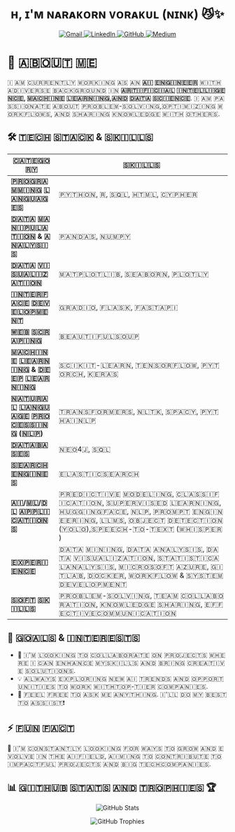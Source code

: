 <h1 align="center">ʜ, ɪ'ᴍ ɴᴀʀᴀᴋᴏʀɴ ᴠᴏʀᴀᴋᴜʟ (ɴɪɴᴋ) 😼✨</h1>

<p align="center">
  <a href="mailto:narakornv8@gmail.com">
    <img src="https://img.shields.io/badge/Email-D14836?style=for-the-badge&logo=gmail&logoColor=white" alt="Gmail">
  </a>
  <a href="https://www.linkedin.com/in/nxxk23/">
    <img src="https://img.shields.io/badge/LinkedIn-0A66C2?style=for-the-badge&logo=linkedin&logoColor=white" alt="LinkedIn">
  </a>
  <a href="https://github.com/nxxk23">
    <img src="https://img.shields.io/badge/GitHub-181717?style=for-the-badge&logo=github&logoColor=white" alt="GitHub">
  </a>
  <a href="https://medium.com/@nxxk23">
    <img src="https://img.shields.io/badge/Medium-000000?style=for-the-badge&logo=medium&logoColor=white" alt="Medium">
  </a>
</p>

# 💭 ​🇦​​🇧​​🇴​​🇺​​🇹​ ​🇲​​🇪​  
​🇮​ ​🇦​​🇲​ ​🇨​​🇺​​🇷​​🇷​​🇪​​🇳​​🇹​​🇱​​🇾​ ​🇼​​🇴​​🇷​​🇰​​🇮​​🇳​​🇬​ ​🇦​​🇸​ ​🇦​​🇳​ **​🇦​​🇮​ ​🇪​​🇳​​🇬​​🇮​​🇳​​🇪​​🇪​​🇷​** ​🇼​​🇮​​🇹​​🇭​ ​🇦​ ​🇩​​🇮​​🇻​​🇪​​🇷​​🇸​​🇪​ ​🇧​​🇦​​🇨​​🇰​​🇬​​🇷​​🇴​​🇺​​🇳​​🇩​ ​🇮​​🇳​ **​🇦​​🇷​​🇹​​🇮​​🇫​​🇮​​🇨​​🇮​​🇦​​🇱​ ​🇮​​🇳​​🇹​​🇪​​🇱​​🇱​​🇮​​🇬​​🇪​​🇳​​🇨​​🇪​, ​🇲​​🇦​​🇨​​🇭​​🇮​​🇳​​🇪​ ​🇱​​🇪​​🇦​​🇷​​🇳​​🇮​​🇳​​🇬​, ​🇦​​🇳​​🇩​ ​🇩​​🇦​​🇹​​🇦​ ​🇸​​🇨​​🇮​​🇪​​🇳​​🇨​​🇪​**. 
​🇮​ ​🇦​​🇲​ ​🇵​​🇦​​🇸​​🇸​​🇮​​🇴​​🇳​​🇦​​🇹​​🇪​ ​🇦​​🇧​​🇴​​🇺​​🇹​ ​🇵​​🇷​​🇴​​🇧​​🇱​​🇪​​🇲​-​🇸​​🇴​​🇱​​🇻​​🇮​​🇳​​🇬​, ​🇴​​🇵​​🇹​​🇮​​🇲​​🇮​​🇿​​🇮​​🇳​​🇬​ ​🇼​​🇴​​🇷​​🇰​​🇫​​🇱​​🇴​​🇼​​🇸​, ​🇦​​🇳​​🇩​ ​🇸​​🇭​​🇦​​🇷​​🇮​​🇳​​🇬​ ​🇰​​🇳​​🇴​​🇼​​🇱​​🇪​​🇩​​🇬​​🇪​ ​🇼​​🇮​​🇹​​🇭​ ​🇴​​🇹​​🇭​​🇪​​🇷​​🇸​.  

## 🛠️ ​🇹​​🇪​​🇨​​🇭​ ​🇸​​🇹​​🇦​​🇨​​🇰​ & ​🇸​​🇰​​🇮​​🇱​​🇱​​🇸​

| **​🇨​​🇦​​🇹​​🇪​​🇬​​🇴​​🇷​​🇾​** | **​🇸​​🇰​​🇮​​🇱​​🇱​​🇸​** |
|-------------|----------------|
| **​🇵​​🇷​​🇴​​🇬​​🇷​​🇦​​🇲​​🇲​​🇮​​🇳​​🇬​ ​🇱​​🇦​​🇳​​🇬​​🇺​​🇦​​🇬​​🇪​​🇸​** | ​🇵​​🇾​​🇹​​🇭​​🇴​​🇳​, ​🇷​, ​🇸​​🇶​​🇱​, ​🇭​​🇹​​🇲​​🇱​, ​🇨​​🇾​​🇵​​🇭​​🇪​​🇷​ |
| **​🇩​​🇦​​🇹​​🇦​ ​🇲​​🇦​​🇳​​🇮​​🇵​​🇺​​🇱​​🇦​​🇹​​🇮​​🇴​​🇳​ & ​🇦​​🇳​​🇦​​🇱​​🇾​​🇸​​🇮​​🇸​** | ​🇵​​🇦​​🇳​​🇩​​🇦​​🇸​, ​🇳​​🇺​​🇲​​🇵​​🇾​ |
| **​🇩​​🇦​​🇹​​🇦​ ​🇻​​🇮​​🇸​​🇺​​🇦​​🇱​​🇮​​🇿​​🇦​​🇹​​🇮​​🇴​​🇳​** | ​🇲​​🇦​​🇹​​🇵​​🇱​​🇴​​🇹​​🇱​​🇮​​🇧​, ​🇸​​🇪​​🇦​​🇧​​🇴​​🇷​​🇳​, ​🇵​​🇱​​🇴​​🇹​​🇱​​🇾​ |
| **​🇮​​🇳​​🇹​​🇪​​🇷​​🇫​​🇦​​🇨​​🇪​ ​🇩​​🇪​​🇻​​🇪​​🇱​​🇴​​🇵​​🇲​​🇪​​🇳​​🇹​** | ​🇬​​🇷​​🇦​​🇩​​🇮​​🇴​, ​🇫​​🇱​​🇦​​🇸​​🇰​, ​🇫​​🇦​​🇸​​🇹​​🇦​​🇵​​🇮​ |
| **​🇼​​🇪​​🇧​ ​🇸​​🇨​​🇷​​🇦​​🇵​​🇮​​🇳​​🇬​** | ​🇧​​🇪​​🇦​​🇺​​🇹​​🇮​​🇫​​🇺​​🇱​​🇸​​🇴​​🇺​​🇵​ |
| **​🇲​​🇦​​🇨​​🇭​​🇮​​🇳​​🇪​ ​🇱​​🇪​​🇦​​🇷​​🇳​​🇮​​🇳​​🇬​ & ​🇩​​🇪​​🇪​​🇵​ ​🇱​​🇪​​🇦​​🇷​​🇳​​🇮​​🇳​​🇬​** | ​🇸​​🇨​​🇮​​🇰​​🇮​​🇹​-​🇱​​🇪​​🇦​​🇷​​🇳​, ​🇹​​🇪​​🇳​​🇸​​🇴​​🇷​​🇫​​🇱​​🇴​​🇼​, ​🇵​​🇾​​🇹​​🇴​​🇷​​🇨​​🇭​, ​🇰​​🇪​​🇷​​🇦​​🇸​ |
| **​🇳​​🇦​​🇹​​🇺​​🇷​​🇦​​🇱​ ​🇱​​🇦​​🇳​​🇬​​🇺​​🇦​​🇬​​🇪​ ​🇵​​🇷​​🇴​​🇨​​🇪​​🇸​​🇸​​🇮​​🇳​​🇬​ (​🇳​​🇱​​🇵​)** | ​🇹​​🇷​​🇦​​🇳​​🇸​​🇫​​🇴​​🇷​​🇲​​🇪​​🇷​​🇸​, ​🇳​​🇱​​🇹​​🇰​, ​🇸​​🇵​​🇦​​🇨​​🇾​, ​🇵​​🇾​​🇹​​🇭​​🇦​​🇮​​🇳​​🇱​​🇵​ |
| **​🇩​​🇦​​🇹​​🇦​​🇧​​🇦​​🇸​​🇪​​🇸​** | ​🇳​​🇪​​🇴​4️​🇯​, ​🇸​​🇶​​🇱​ |
| **​🇸​​🇪​​🇦​​🇷​​🇨​​🇭​ ​🇪​​🇳​​🇬​​🇮​​🇳​​🇪​​🇸​** | ​🇪​​🇱​​🇦​​🇸​​🇹​​🇮​​🇨​​🇸​​🇪​​🇦​​🇷​​🇨​​🇭​ |
| **​🇦​​🇮​/​🇲​​🇱​/​🇩​​🇱​ ​🇦​​🇵​​🇵​​🇱​​🇮​​🇨​​🇦​​🇹​​🇮​​🇴​​🇳​​🇸​** | ​🇵​​🇷​​🇪​​🇩​​🇮​​🇨​​🇹​​🇮​​🇻​​🇪​ ​🇲​​🇴​​🇩​​🇪​​🇱​​🇮​​🇳​​🇬​, ​🇨​​🇱​​🇦​​🇸​​🇸​​🇮​​🇫​​🇮​​🇨​​🇦​​🇹​​🇮​​🇴​​🇳​, ​🇸​​🇺​​🇵​​🇪​​🇷​​🇻​​🇮​​🇸​​🇪​​🇩​ ​🇱​​🇪​​🇦​​🇷​​🇳​​🇮​​🇳​​🇬​, ​🇭​​🇺​​🇬​​🇬​​🇮​​🇳​​🇬​ ​🇫​​🇦​​🇨​​🇪​, ​🇳​​🇱​​🇵​, ​🇵​​🇷​​🇴​​🇲​​🇵​​🇹​ ​🇪​​🇳​​🇬​​🇮​​🇳​​🇪​​🇪​​🇷​​🇮​​🇳​​🇬​, ​🇱​​🇱​​🇲​​🇸​, ​🇴​​🇧​​🇯​​🇪​​🇨​​🇹​ ​🇩​​🇪​​🇹​​🇪​​🇨​​🇹​​🇮​​🇴​​🇳​ (​🇾​​🇴​​🇱​​🇴​), ​🇸​​🇵​​🇪​​🇪​​🇨​​🇭​-​🇹​​🇴​-​🇹​​🇪​​🇽​​🇹​ (​🇼​​🇭​​🇮​​🇸​​🇵​​🇪​​🇷​) |
| **​🇪​​🇽​​🇵​​🇪​​🇷​​🇮​​🇪​​🇳​​🇨​​🇪​** | ​🇩​​🇦​​🇹​​🇦​ ​🇲​​🇮​​🇳​​🇮​​🇳​​🇬​, ​🇩​​🇦​​🇹​​🇦​ ​🇦​​🇳​​🇦​​🇱​​🇾​​🇸​​🇮​​🇸​, ​🇩​​🇦​​🇹​​🇦​ ​🇻​​🇮​​🇸​​🇺​​🇦​​🇱​​🇮​​🇿​​🇦​​🇹​​🇮​​🇴​​🇳​, ​🇸​​🇹​​🇦​​🇹​​🇮​​🇸​​🇹​​🇮​​🇨​​🇦​​🇱​ ​🇦​​🇳​​🇦​​🇱​​🇾​​🇸​​🇮​​🇸​, ​🇲​​🇮​​🇨​​🇷​​🇴​​🇸​​🇴​​🇫​​🇹​ ​🇦​​🇿​​🇺​​🇷​​🇪​, ​🇬​​🇮​​🇹​​🇱​​🇦​​🇧​, ​🇩​​🇴​​🇨​​🇰​​🇪​​🇷​, ​🇼​​🇴​​🇷​​🇰​​🇫​​🇱​​🇴​​🇼​ & ​🇸​​🇾​​🇸​​🇹​​🇪​​🇲​ ​🇩​​🇪​​🇻​​🇪​​🇱​​🇴​​🇵​​🇲​​🇪​​🇳​​🇹​ |
| **​🇸​​🇴​​🇫​​🇹​ ​🇸​​🇰​​🇮​​🇱​​🇱​​🇸​** | ​🇵​​🇷​​🇴​​🇧​​🇱​​🇪​​🇲​-​🇸​​🇴​​🇱​​🇻​​🇮​​🇳​​🇬​, ​🇹​​🇪​​🇦​​🇲​ ​🇨​​🇴​​🇱​​🇱​​🇦​​🇧​​🇴​​🇷​​🇦​​🇹​​🇮​​🇴​​🇳​, ​🇰​​🇳​​🇴​​🇼​​🇱​​🇪​​🇩​​🇬​​🇪​ ​🇸​​🇭​​🇦​​🇷​​🇮​​🇳​​🇬​, ​🇪​​🇫​​🇫​​🇪​​🇨​​🇹​​🇮​​🇻​​🇪​ ​🇨​​🇴​​🇲​​🇲​​🇺​​🇳​​🇮​​🇨​​🇦​​🇹​​🇮​​🇴​​🇳​ |


## 🚀 ​🇬​​🇴​​🇦​​🇱​​🇸​ & ​🇮​​🇳​​🇹​​🇪​​🇷​​🇪​​🇸​​🇹​​🇸​
- 👯 ​🇮​'​🇲​ ​🇱​​🇴​​🇴​​🇰​​🇮​​🇳​​🇬​ ​🇹​​🇴​ ​🇨​​🇴​​🇱​​🇱​​🇦​​🇧​​🇴​​🇷​​🇦​​🇹​​🇪​ ​🇴​​🇳​ ​🇵​​🇷​​🇴​​🇯​​🇪​​🇨​​🇹​​🇸​ ​🇼​​🇭​​🇪​​🇷​​🇪​ ​🇮​ ​🇨​​🇦​​🇳​ ​🇪​​🇳​​🇭​​🇦​​🇳​​🇨​​🇪​ ​🇲​​🇾​ ​🇸​​🇰​​🇮​​🇱​​🇱​​🇸​ ​🇦​​🇳​​🇩​ ​🇧​​🇷​​🇮​​🇳​​🇬​ ​🇨​​🇷​​🇪​​🇦​​🇹​​🇮​​🇻​​🇪​ ​🇸​​🇴​​🇱​​🇺​​🇹​​🇮​​🇴​​🇳​​🇸​.  
- 💡 ​🇦​​🇱​​🇼​​🇦​​🇾​​🇸​ ​🇪​​🇽​​🇵​​🇱​​🇴​​🇷​​🇮​​🇳​​🇬​ ​🇳​​🇪​​🇼​ ​🇦​​🇮​ ​🇹​​🇷​​🇪​​🇳​​🇩​​🇸​ ​🇦​​🇳​​🇩​ ​🇴​​🇵​​🇵​​🇴​​🇷​​🇹​​🇺​​🇳​​🇮​​🇹​​🇮​​🇪​​🇸​ ​🇹​​🇴​ ​🇼​​🇴​​🇷​​🇰​ ​🇼​​🇮​​🇹​​🇭​ ​🇹​​🇴​​🇵​-​🇹​​🇮​​🇪​​🇷​ ​🇨​​🇴​​🇲​​🇵​​🇦​​🇳​​🇮​​🇪​​🇸​.  
- 💬 ​🇫​​🇪​​🇪​​🇱​ ​🇫​​🇷​​🇪​​🇪​ ​🇹​​🇴​ ​🇦​​🇸​​🇰​ ​🇲​​🇪​ ​🇦​​🇳​​🇾​​🇹​​🇭​​🇮​​🇳​​🇬​. ​🇮​'​🇱​​🇱​ ​🇩​​🇴​ ​🇲​​🇾​ ​🇧​​🇪​​🇸​​🇹​ ​🇹​​🇴​ ​🇦​​🇸​​🇸​​🇮​​🇸​​🇹​❗  

## ⚡ ​🇫​​🇺​​🇳​ ​🇫​​🇦​​🇨​​🇹​
🌱 ​🇮​'​🇲​ ​🇨​​🇴​​🇳​​🇸​​🇹​​🇦​​🇳​​🇹​​🇱​​🇾​ ​🇱​​🇴​​🇴​​🇰​​🇮​​🇳​​🇬​ ​🇫​​🇴​​🇷​ ​🇼​​🇦​​🇾​​🇸​ ​🇹​​🇴​ ​🇬​​🇷​​🇴​​🇼​ ​🇦​​🇳​​🇩​ ​🇪​​🇻​​🇴​​🇱​​🇻​​🇪​ ​🇮​​🇳​ ​🇹​​🇭​​🇪​ ​🇦​​🇮​ ​🇫​​🇮​​🇪​​🇱​​🇩​, ​🇦​​🇮​​🇲​​🇮​​🇳​​🇬​ ​🇹​​🇴​ ​🇨​​🇴​​🇳​​🇹​​🇷​​🇮​​🇧​​🇺​​🇹​​🇪​ ​🇹​​🇴​ ​🇮​​🇲​​🇵​​🇦​​🇨​​🇹​​🇫​​🇺​​🇱​ ​🇵​​🇷​​🇴​​🇯​​🇪​​🇨​​🇹​​🇸​ ​🇦​​🇳​​🇩​ ​🇧​​🇮​​🇬​ ​🇹​​🇪​​🇨​​🇭​ ​🇨​​🇴​​🇲​​🇵​​🇦​​🇳​​🇮​​🇪​​🇸​.  

## 📊 ​🇬​​🇮​​🇹​​🇭​​🇺​​🇧​ ​🇸​​🇹​​🇦​​🇹​​🇸​ ​🇦​​🇳​​🇩​ ​🇹​​🇷​​🇴​​🇵​​🇭​​🇮​​🇪​​🇸​ 🏆
<p align="center">
  <img src="https://github-readme-stats.vercel.app/api?username=nxxk23&show_icons=true&theme=tokyonight" alt="GitHub Stats">
</p>
<p align="center">
  <img src="https://github-profile-trophy.vercel.app/?username=nxxk23&theme=onedark" alt="GitHub Trophies">
</p>

<!-- ## 💻 ​🇲​​🇴​​🇸​​🇹​ ​🇺​​🇸​​🇪​​🇩​ ​🇱​​🇦​​🇳​​🇬​​🇺​​🇦​​🇬​​🇪​​🇸​

<p align="center">
  <img src="https://github-readme-stats.vercel.app/api/top-langs/?username=nxxk23&layout=compact&theme=tokyonight" alt="Top Languages">
</p>

## 🏆 ​🇬​​🇮​​🇹​​🇭​​🇺​​🇧​ ​🇹​​🇷​​🇴​​🇵​​🇭​​🇮​​🇪​​🇸​
<p align="right">
  <img src="https://github-profile-trophy.vercel.app/?username=nxxk23&theme=onedark" alt="GitHub Trophies">
</p> -->






